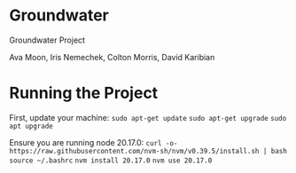 # Groundwater
Groundwater Project

Ava Moon, Iris Nemechek, Colton Morris, David Karibian

# Running the Project

First, update your machine:
```sudo apt-get update```
```sudo apt-get upgrade```
```sudo apt upgrade```

Ensure you are running node 20.17.0:
```curl -o- https://raw.githubusercontent.com/nvm-sh/nvm/v0.39.5/install.sh | bash ```
```source ~/.bashrc```
```nvm install 20.17.0```
```nvm use 20.17.0```
